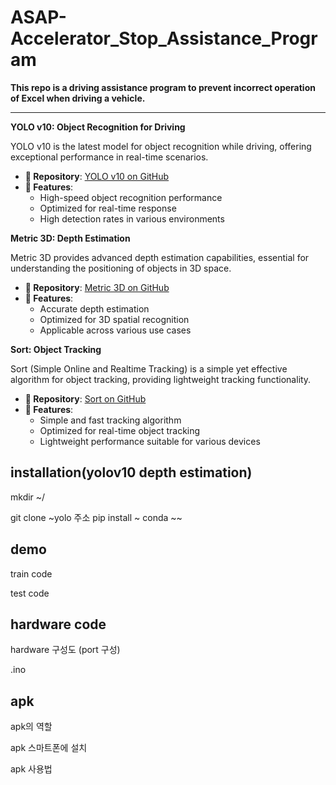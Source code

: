 # ASAP-Accelerator_Stop_Assistance_Program

**This repo is a driving assistance program to prevent incorrect operation of Excel when driving a vehicle.**

---

**YOLO v10: Object Recognition for Driving** 

YOLO v10 is the latest model for object recognition while driving, offering exceptional performance in real-time scenarios.

- **🔗 Repository**: [YOLO v10 on GitHub](https://github.com/THU-MIG/yolov10)
- **🚀 Features**:
  - High-speed object recognition performance
  - Optimized for real-time response
  - High detection rates in various environments


**Metric 3D: Depth Estimation**

Metric 3D provides advanced depth estimation capabilities, essential for understanding the positioning of objects in 3D space.

- **🔗 Repository**: [Metric 3D on GitHub](https://github.com/YvanYin/Metric3D)
- **🚀 Features**:
  - Accurate depth estimation
  - Optimized for 3D spatial recognition
  - Applicable across various use cases


**Sort: Object Tracking**

Sort (Simple Online and Realtime Tracking) is a simple yet effective algorithm for object tracking, providing lightweight tracking functionality.

- **🔗 Repository**: [Sort on GitHub](https://github.com/abewley/sort?tab=readme-ov-file)
- **🚀 Features**:
  - Simple and fast tracking algorithm
  - Optimized for real-time object tracking
  - Lightweight performance suitable for various devices



## installation(yolov10 depth estimation)

mkdir ~/

git clone ~yolo  주소
pip install ~
conda ~~

## demo

train code 

test code

## hardware code
hardware 구성도 (port 구성)

.ino

## apk

apk의 역할

apk 스마트폰에 설치

apk 사용법



